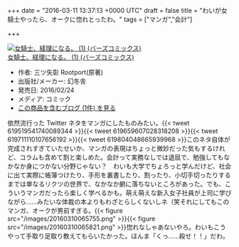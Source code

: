 
+++
date = "2016-03-11 13:37:13 +0000 UTC"
draft = false
title = "わいが女騎士やったら、オークに惚れとったわ。"
tags = ["マンガ","会計"]

+++
<div class="hatena-asin-detail"><a href="http://www.amazon.co.jp/exec/obidos/ASIN/4344836359/bestylesnet-22/"><img src="http://ecx.images-amazon.com/images/I/61gdnQVVl%2BL._SL160_.jpg" class="hatena-asin-detail-image" alt="女騎士、経理になる。  (1) (バーズコミックス)" title="女騎士、経理になる。  (1) (バーズコミックス)"/></a><div class="hatena-asin-detail-info"><a href="http://www.amazon.co.jp/exec/obidos/ASIN/4344836359/bestylesnet-22/">女騎士、経理になる。  (1) (バーズコミックス)</a><ul><li><span class="hatena-asin-detail-label">作者:</span> 三ツ矢彰 Rootport(原著)</li><li><span class="hatena-asin-detail-label">出版社/メーカー:</span> 幻冬舎</li><li><span class="hatena-asin-detail-label">発売日:</span> 2016/02/24</li><li><span class="hatena-asin-detail-label">メディア:</span> コミック</li><li><a href="http://d.hatena.ne.jp/asin/4344836359/bestylesnet-22" target="_blank">この商品を含むブログ (1件) を見る</a></li></ul></div><div class="hatena-asin-detail-foot"></div></div>依然流行った Twitter ネタをマンガにしたものみたい。{{< tweet 619519541740089344 >}}{{< tweet 619659607028318208 >}}{{< tweet 619711110107656192 >}}{{< tweet 619804048665939968 >}}このネタ自体が完成されすぎていたせいか、マンガの表現はちょっと微妙だった気もするけれど、コラムも含めて割と楽しめた。会計って実務なしでは退屈で、勉強してもなかなか身につかない分野じゃない？　わいも大学でちょろっと学んだけど、社会に出て実際に帳簿つけたり、手形を裏書したり、割ったり、小切手切ったりするまでは単なるリクツの世界で、なかなか腑に落ちないところがあった。でも、こういうマンガだったら楽しく学べるかも。萌え萌えな新入女子社員が上司に学びながら……みたいな体裁の本よりもわざとらしくないしネ（笑それにしてもこのマンガ、オークが男前すぎる。{{< figure src="/images/20160310065755.png"  >}}{{< figure src="/images/20160310065821.png"  >}}惚れなしゃあないやろ。わいもこうやって手取り足取り教えてもらいたかった。ほんま「くっ……殺せ！！」だわ。


